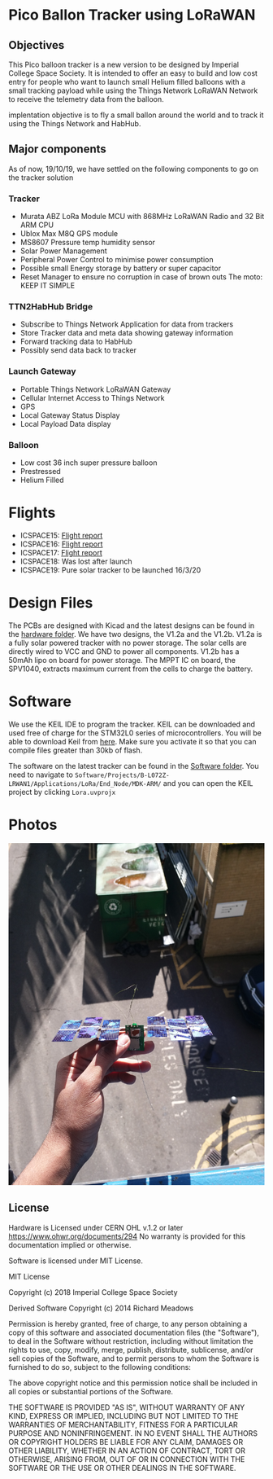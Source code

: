 # Pico Ballon Tracker using LoRaWAN


## Objectives
This Pico balloon tracker is a new version to be designed by Imperial College Space Society. It is intended to offer an easy to build and low cost entry for people who want to launch small Helium filled balloons with a small tracking payload while using the Things Network LoRaWAN Network to receive the telemetry data from the balloon.

 implentation objective is to fly a small ballon around the world and to track it using the Things Network and HabHub.

## Major components
As of now, 19/10/19, we have settled on the following components to go on the tracker solution

### Tracker

* Murata ABZ LoRa Module MCU with 868MHz LoRaWAN Radio and 32 Bit ARM CPU
* Ublox Max M8Q GPS module
* MS8607 Pressure temp humidity sensor
* Solar Power Management
* Peripheral Power Control to minimise power consumption
* Possible small Energy storage by battery or super capacitor
* Reset Manager to ensure no corruption in case of brown outs
The moto: KEEP IT SIMPLE

### TTN2HabHub Bridge

* Subscribe to Things Network Application for data from trackers
* Store Tracker data and meta data showing gateway information
* Forward tracking data to HabHub
* Possibly send data back to tracker

### Launch Gateway

* Portable Things Network LoRaWAN Gateway
* Cellular Internet Access to Things Network
* GPS
* Local Gateway Status Display
* Local Payload Data display

### Balloon

* Low cost 36 inch super pressure balloon
* Prestressed
* Helium Filled


# Flights
* ICSPACE15: [Flight report](https://www.union.ic.ac.uk/guilds/icseds/2020/01/long-range-lora-balloon-tracker-launch-from-london/)
* ICSPACE16: [Flight report](https://www.union.ic.ac.uk/guilds/icseds/2020/02/balloon-flights-to-austria-and-slovakia/)
* ICSPACE17: [Flight report](https://www.union.ic.ac.uk/guilds/icseds/2020/02/balloon-flights-to-austria-and-slovakia/)
* ICSPACE18: Was lost after launch
* ICSPACE19: Pure solar tracker to be launched 16/3/20


# Design Files
The PCBs are designed with Kicad and the latest designs can be found in the [hardware folder]("Current%20Tracker%20Prototype/hardware/Kicad/"). We have two designs, the V1.2a and the V1.2b. V1.2a is a fully solar powered tracker with no power storage. The solar cells are directly wired to VCC and GND to power all components. V1.2b has a 50mAh lipo on board for power storage. The MPPT IC on board, the SPV1040, extracts maximum current from the cells to charge the battery.


# Software
We use the KEIL IDE to program the tracker. KEIL can be downloaded and used free of charge for the STM32L0 series of microcontrollers. You will be able to download Keil from [here](https://www2.keil.com/stmicroelectronics-stm32/mdk). Make sure you activate it so that you can compile files greater than 30kb of flash.

The software on the latest tracker can be found in the [Software folder](Software). You need to navigate to ``Software/Projects/B-L072Z-LRWAN1/Applications/LoRa/End_Node/MDK-ARM/`` and you can open the KEIL project by clicking ``Lora.uvprojx``

# Photos

![In the sun](/Photos/20200316_124231.jpg)





## License

Hardware is Licensed under CERN OHL v.1.2 or later https://www.ohwr.org/documents/294 No warranty is provided for this documentation implied or otherwise.

Software is licensed under MIT License.

MIT License

Copyright (c) 2018 Imperial College Space Society

Derived Software  Copyright (c) 2014  Richard Meadows <richardeoin>

Permission is hereby granted, free of charge, to any person obtaining a copy of this software and associated documentation files (the "Software"), to deal in the Software without restriction, including without limitation the rights to use, copy, modify, merge, publish, distribute, sublicense, and/or sell copies of the Software, and to permit persons to whom the Software is furnished to do so, subject to the following conditions:

The above copyright notice and this permission notice shall be included in all copies or substantial portions of the Software.

THE SOFTWARE IS PROVIDED "AS IS", WITHOUT WARRANTY OF ANY KIND, EXPRESS OR IMPLIED, INCLUDING BUT NOT LIMITED TO THE WARRANTIES OF MERCHANTABILITY, FITNESS FOR A PARTICULAR PURPOSE AND NONINFRINGEMENT. IN NO EVENT SHALL THE AUTHORS OR COPYRIGHT HOLDERS BE LIABLE FOR ANY CLAIM, DAMAGES OR OTHER LIABILITY, WHETHER IN AN ACTION OF CONTRACT, TORT OR OTHERWISE, ARISING FROM, OUT OF OR IN CONNECTION WITH THE SOFTWARE OR THE USE OR OTHER DEALINGS IN THE SOFTWARE.



























